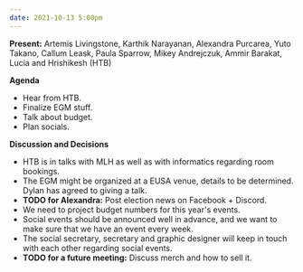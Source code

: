 ```yaml
---
date: 2021-10-13 5:00pm
---
```


**Present:** Artemis Livingstone, Karthik Narayanan, Alexandra Purcarea, Yuto Takano, Callum Leask, Paula Sparrow, Mikey Andrejczuk, Ammir Barakat, Lucia and Hrishikesh (HTB)

**Agenda**

- Hear from HTB.
- Finalize EGM stuff.
- Talk about budget.
- Plan socials.

**Discussion and Decisions**

- HTB is in talks with MLH as well as with informatics regarding room bookings.
- The EGM might be organized at a EUSA venue, details to be determined. Dylan has agreed to giving a talk.
- **TODO for Alexandra:** Post election news on Facebook + Discord.
- We need to project budget numbers for this year's events.
- Social events should be announced well in advance, and we want to make sure that we have an event every week.
- The social secretary, secretary and graphic designer will keep in touch with each other regarding social events.
- **TODO for a future meeting:** Discuss merch and how to sell it.
